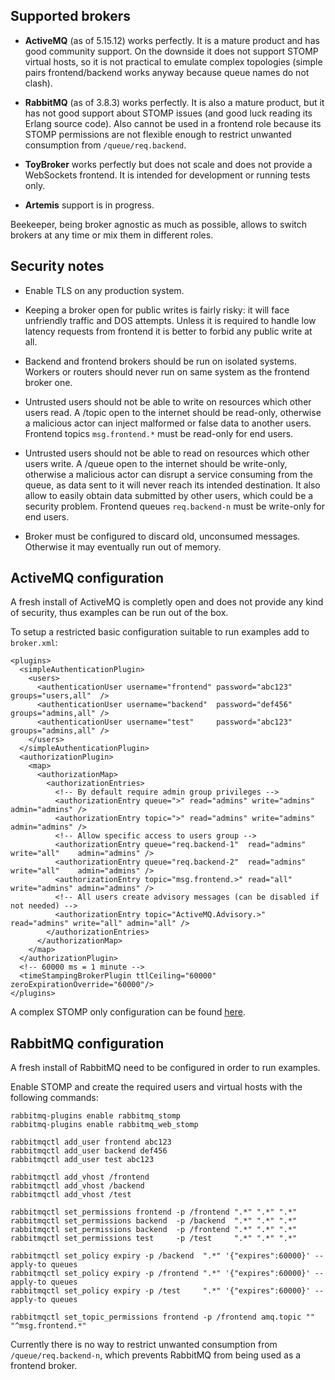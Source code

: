 ## Supported brokers

- **ActiveMQ** (as of 5.15.12) works perfectly. It is a mature product and has good community support. On the downside it does not support STOMP virtual hosts, so it is not practical to emulate complex topologies 
(simple pairs frontend/backend works anyway because queue names do not clash).

- **RabbitMQ** (as of 3.8.3) works perfectly. It is also a mature product, but it has not good support about STOMP issues (and good luck reading its Erlang source code). Also cannot be used in a frontend role because its STOMP permissions are not flexible enough to restrict unwanted consumption from `/queue/req.backend`.

- **ToyBroker** works perfectly but does not scale and does not provide a WebSockets frontend. It is intended for development or running tests only.

- **Artemis** support is in progress.

Beekeeper, being broker agnostic as much as possible, allows to switch brokers at any time or mix them in different roles.


## Security notes

- Enable TLS on any production system.

- Keeping a broker open for public writes is fairly risky: it will face unfriendly traffic and DOS attempts. Unless it is required to handle low latency requests from frontend it is better to forbid any public write at all.

- Backend and frontend brokers should be run on isolated systems. Workers or routers should never run on same system as the frontend broker one.

- Untrusted users should not be able to write on resources which other users read. A /topic open to the internet should be read-only, otherwise a malicious actor can inject malformed or false data to another users. Frontend topics `msg.frontend.*` must be read-only for end users.

- Untrusted users should not be able to read on resources which other users write. A /queue open to the internet should be write-only, otherwise a malicious actor can disrupt a service consuming from the queue, as data sent to it will never reach its intended destination. It also allow to easily obtain data submitted by other users, which could be a security problem. Frontend queues `req.backend-n` must be write-only for end users.

- Broker must be configured to discard old, unconsumed messages. Otherwise it may eventually run out of memory.


## ActiveMQ configuration

A fresh install of ActiveMQ is completly open and does not provide any kind of security, thus examples can be run out of the box.

To setup a restricted basic configuration suitable to run examples add to `broker.xml`:

```
<plugins>
  <simpleAuthenticationPlugin>
    <users>
      <authenticationUser username="frontend" password="abc123" groups="users,all"  />
      <authenticationUser username="backend"  password="def456" groups="admins,all" />
      <authenticationUser username="test"     password="abc123" groups="admins,all" />
    </users>
  </simpleAuthenticationPlugin>
  <authorizationPlugin>
    <map>
      <authorizationMap>
        <authorizationEntries>
          <!-- By default require admin group privileges -->
          <authorizationEntry queue=">" read="admins" write="admins" admin="admins" />
          <authorizationEntry topic=">" read="admins" write="admins" admin="admins" />
          <!-- Allow specific access to users group -->
          <authorizationEntry queue="req.backend-1"  read="admins" write="all"    admin="admins" />
          <authorizationEntry queue="req.backend-2"  read="admins" write="all"    admin="admins" />
          <authorizationEntry topic="msg.frontend.>" read="all"    write="admins" admin="admins" />
          <!-- All users create advisory messages (can be disabled if not needed) -->
          <authorizationEntry topic="ActiveMQ.Advisory.>" read="admins" write="all" admin="all" />
        </authorizationEntries>
      </authorizationMap>
    </map>
  </authorizationPlugin>
  <!-- 60000 ms = 1 minute -->
  <timeStampingBrokerPlugin ttlCeiling="60000" zeroExpirationOverride="60000"/>
</plugins>
```
A complex STOMP only configuration can be found [here](https://activemq.apache.org/complex-single-broker-configuration-stomp-only).


## RabbitMQ configuration

A fresh install of RabbitMQ need to be configured in order to run examples.

Enable STOMP and create the required users and virtual hosts with the following commands:

```
rabbitmq-plugins enable rabbitmq_stomp
rabbitmq-plugins enable rabbitmq_web_stomp

rabbitmqctl add_user frontend abc123
rabbitmqctl add_user backend def456
rabbitmqctl add_user test abc123

rabbitmqctl add_vhost /frontend
rabbitmqctl add_vhost /backend
rabbitmqctl add_vhost /test

rabbitmqctl set_permissions frontend -p /frontend ".*" ".*" ".*"
rabbitmqctl set_permissions backend  -p /backend  ".*" ".*" ".*"
rabbitmqctl set_permissions backend  -p /frontend ".*" ".*" ".*"
rabbitmqctl set_permissions test     -p /test     ".*" ".*" ".*"

rabbitmqctl set_policy expiry -p /backend  ".*" '{"expires":60000}' --apply-to queues
rabbitmqctl set_policy expiry -p /frontend ".*" '{"expires":60000}' --apply-to queues
rabbitmqctl set_policy expiry -p /test     ".*" '{"expires":60000}' --apply-to queues

rabbitmqctl set_topic_permissions frontend -p /frontend amq.topic "" "^msg.frontend.*"
```
Currently there is no way to restrict unwanted consumption from `/queue/req.backend-n`, which prevents RabbitMQ from being used as a frontend broker.
